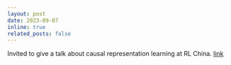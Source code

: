 ```yaml
---
layout: post
date: 2023-09-07
inline: true
related_posts: false
---
```


Invited to give a talk about causal representation learning at RL China. [link](https://www.bilibili.com/video/BV1g94y1x79c/?spm_id_from=333.999.0.0)
